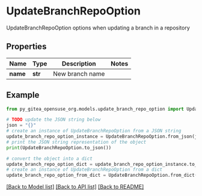 # UpdateBranchRepoOption

UpdateBranchRepoOption options when updating a branch in a repository

## Properties

Name | Type | Description | Notes
------------ | ------------- | ------------- | -------------
**name** | **str** | New branch name | 

## Example

```python
from py_gitea_opensuse_org.models.update_branch_repo_option import UpdateBranchRepoOption

# TODO update the JSON string below
json = "{}"
# create an instance of UpdateBranchRepoOption from a JSON string
update_branch_repo_option_instance = UpdateBranchRepoOption.from_json(json)
# print the JSON string representation of the object
print(UpdateBranchRepoOption.to_json())

# convert the object into a dict
update_branch_repo_option_dict = update_branch_repo_option_instance.to_dict()
# create an instance of UpdateBranchRepoOption from a dict
update_branch_repo_option_from_dict = UpdateBranchRepoOption.from_dict(update_branch_repo_option_dict)
```
[[Back to Model list]](../README.md#documentation-for-models) [[Back to API list]](../README.md#documentation-for-api-endpoints) [[Back to README]](../README.md)


